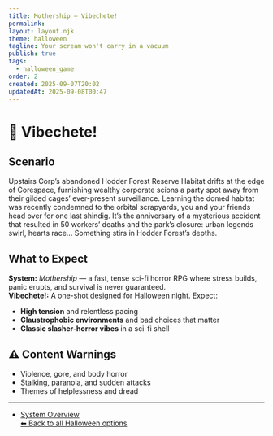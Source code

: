 ```yaml
---
title: Mothership — Vibechete!
permalink:
layout: layout.njk
theme: halloween
tagline: Your scream won't carry in a vacuum
publish: true
tags:
  - halloween_game
order: 2
created: 2025-09-07T20:02
updatedAt: 2025-09-08T00:47
---
```


# 🔪 Vibechete!

## Scenario
Upstairs Corp’s abandoned Hodder Forest Reserve Habitat drifts at the edge of Corespace, furnishing wealthy corporate scions a party spot away from their gilded cages’ ever-present surveillance.
Learning the domed habitat was recently condemned to the orbital scrapyards, you and your friends head over for one last shindig. It’s the anniversary of a mysterious accident that resulted in 50 workers’ deaths and the park’s closure: urban legends swirl, hearts race...
Something stirs in Hodder Forest’s depths.

## What to Expect
**System:** *Mothership* — a fast, tense sci-fi horror RPG where stress builds, panic erupts, and survival is never guaranteed.  
**Vibechete!:** A one-shot designed for Halloween night. Expect:  
- **High tension** and relentless pacing  
- **Claustrophobic environments** and bad choices that matter  
- **Classic slasher-horror vibes** in a sci-fi shell  

## ⚠️ Content Warnings
- Violence, gore, and body horror  
- Stalking, paranoia, and sudden attacks  
- Themes of helplessness and dread  

---
- [System Overview](/vault/campaigns/mothership%20campaign/general/summary%20of%20mothership/)   
[⬅ Back to all Halloween options](/vault/halloween/)
